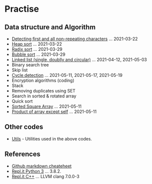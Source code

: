 # Practise

## Data structure and Algorithm

- [Detecting first and all non-repeating characters](./NonRepeating/) ... 2021-03-22
- [Heap sort](./HeapSort/) ... 2021-03-22
- [Radix sort](./RadixSort/) ... 2021-03-29
- [Bubble sort](./BubbleSort/) ... 2021-03-29
- [Linked list (single, doublly and circular)](./LinkedList/) ... 2021-04-12, 2021-05-03
- Binary search tree
- Skip list
- [Cycle detection](./CycleDetection/) ... 2021-05-11, 2021-05-17, 2021-05-19
- Encryption algorithms (coding)
- Stack
- Removing duplicates using SET
- Search in sorted & rotated array
- Quick sort
- [Sorted Square Array](./SortedSquareArray/) ... 2021-05-11
- [Product of array except self](./ProductExceptSelf/) ... 2021-05-11

## Other codes

- [Utils](./Utils/) - Utilities used in the above codes.

## References

- [Github markdown cheateheet](https://github.com/adam-p/markdown-here/wiki/Markdown-Cheatsheet)
- [Repl.it Python 3](https://repl.it/languages/python3) ... 3.8.2.
- [Repl.it C++](https://repl.it/languages/cpp) ... LLVM clang 7.0.0-3

